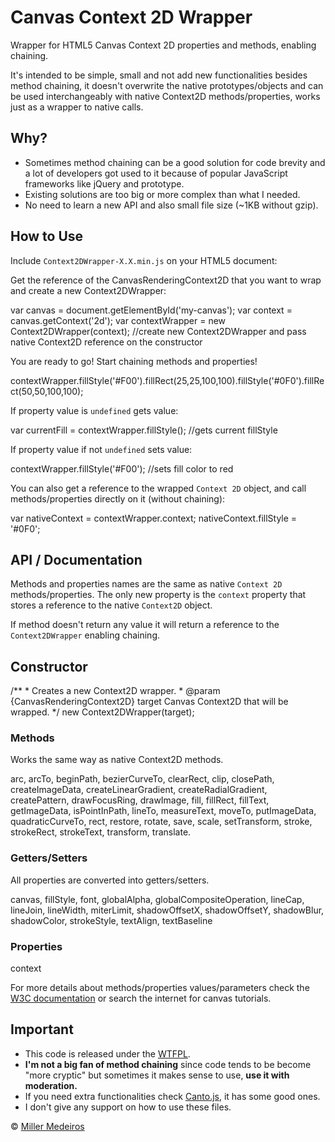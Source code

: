 # Canvas Context 2D Wrapper #

Wrapper for HTML5 Canvas Context 2D properties and methods, enabling chaining.

It's intended to be simple, small and not add new functionalities besides method chaining, it doesn't overwrite the native prototypes/objects and can be used interchangeably with native Context2D methods/properties, works just as a wrapper to native calls.

## Why? ##

 - Sometimes method chaining can be a good solution for code brevity and a lot of developers got used to it because of popular JavaScript frameworks like jQuery and prototype.
 - Existing solutions are too big or more complex than what I needed.
 - No need to learn a new API and also small file size (~1KB without gzip).

## How to Use ##

Include `Context2DWrapper-X.X.min.js` on your HTML5 document:

   <script src="Context2DWrapper-X.X.min.js"></script>

Get the reference of the CanvasRenderingContext2D that you want to wrap and create a new Context2DWrapper:

   var canvas = document.getElementById('my-canvas');
   var context = canvas.getContext('2d');
   var contextWrapper = new Context2DWrapper(context); //create new Context2DWrapper and pass native Context2D reference on the constructor
   
You are ready to go! Start chaining methods and properties!

   contextWrapper.fillStyle('#F00').fillRect(25,25,100,100).fillStyle('#0F0').fillRect(50,50,100,100);

If property value is `undefined` gets value:

   var currentFill = contextWrapper.fillStyle(); //gets current fillStyle

If property value if not `undefined` sets value:

   contextWrapper.fillStyle('#F00'); //sets fill color to red
   
You can also get a reference to the wrapped `Context 2D` object, and call methods/properties directly on it (without chaining):

   var nativeContext = contextWrapper.context;
   nativeContext.fillStyle = '#0F0';
   
## API / Documentation ##

Methods and properties names are the same as native `Context 2D` methods/properties. The only new property is the `context` property that stores a reference to the native `Context2D` object.

If method doesn't return any value it will return a reference to the `Context2DWrapper` enabling chaining.

## Constructor ##
   
   /**
    * Creates a new Context2D wrapper.
    * @param {CanvasRenderingContext2D} target    Canvas Context2D that will be wrapped.
    */
   new Context2DWrapper(target);

### Methods ###

Works the same way as native Context2D methods.

   arc, arcTo, beginPath, bezierCurveTo, clearRect, clip, closePath, createImageData, createLinearGradient, createRadialGradient, createPattern, drawFocusRing, drawImage, fill, fillRect, fillText, getImageData, isPointInPath, lineTo, measureText, moveTo, putImageData, quadraticCurveTo, rect, restore, rotate, save, scale, setTransform, stroke, strokeRect, strokeText, transform, translate.

### Getters/Setters ###

All properties are converted into getters/setters.

   canvas, fillStyle, font, globalAlpha, globalCompositeOperation, lineCap, lineJoin, lineWidth, miterLimit, shadowOffsetX, shadowOffsetY, shadowBlur, shadowColor, strokeStyle, textAlign, textBaseline
   
### Properties ###

   context

For more details about methods/properties values/parameters check the [W3C documentation](http://dev.w3.org/html5/canvas-api/canvas-2d-api.html#the-2d-drawing-context) or search the internet for canvas tutorials.

## Important ##

- This code is released under the [WTFPL](http://sam.zoy.org/wtfpl/).
- **I'm not a big fan of method chaining** since code tends to be become "more cryptic" but sometimes it makes sense to use, **use it with moderation.**
- If you need extra functionalities check [Canto.js](http://www.davidflanagan.com/2010/07/cantojs-an-impr.html), it has some good ones.
- I don't give any support on how to use these files.
   
&copy; [Miller Medeiros](http://www.millermedeiros.com)